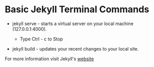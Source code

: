 Basic Jekyll Terminal Commands
============================
* jekyll serve - starts a virtual server on your local machine (127.0.0.1:4000).
  * Type Ctrl - c to Stop

* jekyll build - updates your recent changes to your local site.

For more information visit Jekyll's [website](https://jekyllrb.com/docs/home/)